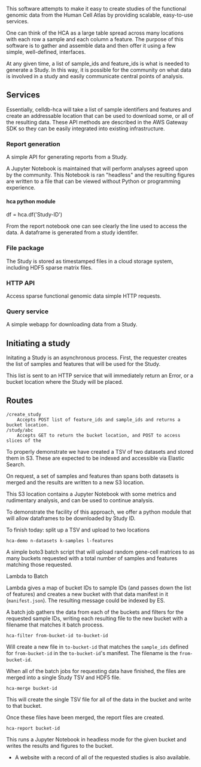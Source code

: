 This software attempts to make it easy to create studies of the functional genomic data from the Human Cell Atlas by providing scalable, easy-to-use services.

One can think of the HCA as a large table spread across many locations with each row a sample and each column a feature. The purpose of this software is to gather and assemble data and then offer it using a few simple, well-defined, interfaces.

At any given time, a list of sample_ids and feature_ids is what is needed to generate a Study. In this way, it is possible for the community on what data is involved in a study and easily communicate central points of analysis.

## Services

Essentially, celldb-hca will take a list of sample identifiers and features and create an addressable location that can be used to download some, or all of the resulting data. These API methods are described in the AWS Gateway SDK so they can be easily integrated into existing infrastructure.

### Report generation

A simple API for generating reports from a Study.

A Jupyter Notebook is maintained that will perform analyses agreed upon by the community. This Notebook is ran "headless" and the resulting figures are written to a file that can be viewed without Python or programming experience.

#### hca python module

df = hca.df('Study-ID')

From the report notebook one can see clearly the line used to access the data. A dataframe is generated from a study identifer.

### File package

The Study is stored as timestamped files in a cloud storage system, including HDF5 sparse matrix files.

### HTTP API

Access sparse functional genomic data simple HTTP requests.

### Query service

A simple webapp for downloading data from a Study.

## Initiating a study

Initating a Study is an asynchronous process. First, the requester creates the list of samples and features that will be used for the Study. 

This list is sent to an HTTP service that will immediately return an Error, or a bucket location where the Study will be placed.


## Routes

```
/create_study
	Accepts POST list of feature_ids and sample_ids and returns a bucket location.
/study/abc
	Accepts GET to return the bucket location, and POST to access slices of the 
```

To properly demonstrate we have created a TSV of two datasets and stored them in S3. These are expected to be indexed and accessible via Elastic Search.

On request, a set of samples and features than spans both datasets is merged and the results are written to a new S3 location.

This S3 location contains a Jupyter Notebook with some metrics and rudimentary analysis, and can be used to continue analysis.

To demonstrate the facility of this approach, we offer a python module that will allow dataframes to be downloaded by Study ID.

To finish today: split up a TSV and upload to two locations

`hca-demo n-datasets k-samples l-features`

A simple boto3 batch script that will upload random gene-cell matrices to as many buckets requested with a total number of samples and features matching those requested.

Lambda to Batch

Lambda gives a map of bucket IDs to sample IDs (and passes down the list of features) and creates a new bucket with that data manifest in it (`manifest.json`). The resulting message could be indexed by ES.

A batch job gathers the data from each of the buckets and filters for the requested sample IDs, writing each resulting file to the new bucket with a filename that matches it batch process.

`hca-filter from-bucket-id to-bucket-id`

Will create a new file in `to-bucket-id` that matches the `sample_ids` defined for `from-bucket-id` in the `to-bucket-id`'s manifest. The filename is the `from-bucket-id`.

When all of the batch jobs for requesting data have finished, the files are merged into a single Study TSV and HDF5 file.

`hca-merge bucket-id`

This will create the single TSV file for all of the data in the bucket and write to that bucket.

Once these files have been merged, the report files are created.

`hca-report bucket-id`

This runs a Jupyter Notebook in headless mode for the given bucket and writes the results and figures to the bucket.

* A website with a record of all of the requested studies is also available.
